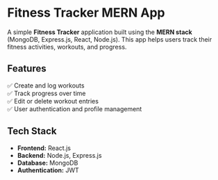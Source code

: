 # **Fitness Tracker MERN App**  

A simple **Fitness Tracker** application built using the **MERN stack** (MongoDB, Express.js, React, Node.js). This app helps users track their fitness activities, workouts, and progress.  

## **Features**  
✅ Create and log workouts  
✅ Track progress over time  
✅ Edit or delete workout entries  
✅ User authentication and profile management  

## **Tech Stack**  
- **Frontend:** React.js  
- **Backend:** Node.js, Express.js  
- **Database:** MongoDB  
- **Authentication:** JWT  
